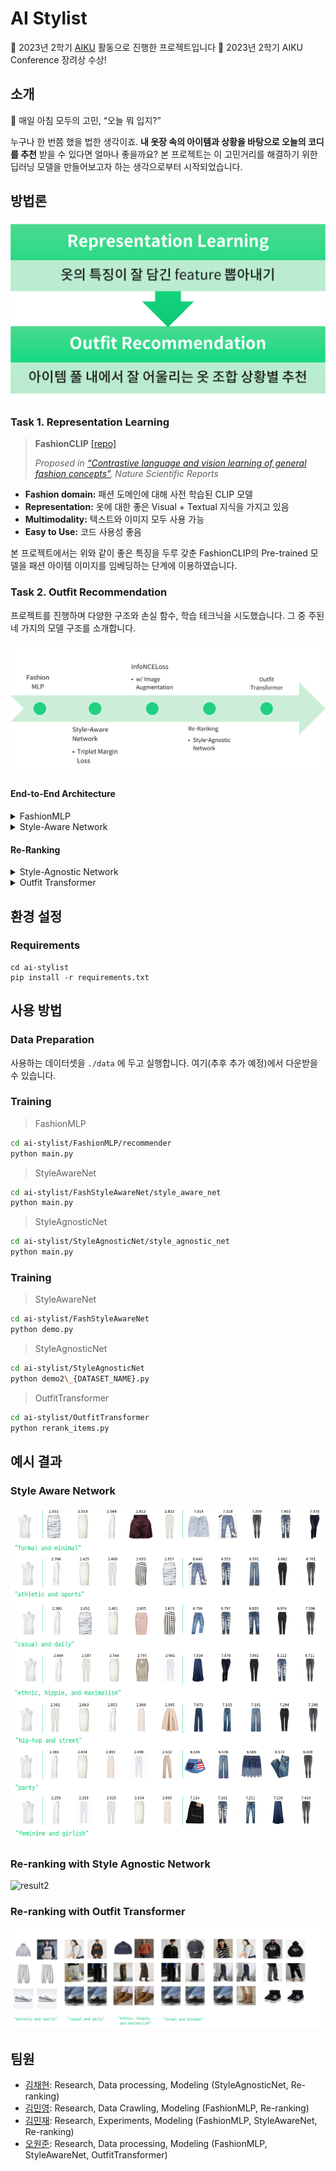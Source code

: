 # AI Stylist

📢 2023년 2학기 [AIKU](https://github.com/AIKU-Official) 활동으로 진행한 프로젝트입니다
🎉 2023년 2학기 AIKU Conference 장려상 수상!

## 소개

<aside>
🤔 매일 아침 모두의 고민, “오늘 뭐 입지?”

</aside>

누구나 한 번쯤 했을 법한 생각이죠. **내 옷장 속의 아이템과 상황을 바탕으로 오늘의 코디를 추천** 받을 수 있다면 얼마나 좋을까요? 본 프로젝트는 이 고민거리를 해결하기 위한 딥러닝 모델을 만들어보고자 하는 생각으로부터 시작되었습니다.

## 방법론

![problem](./image/prob_formulation.png)

### Task 1. Representation Learning

> **FashionCLIP** [[repo]](https://github.com/patrickjohncyh/fashion-clip)
>
> _Proposed in [“Contrastive language and vision learning of general fashion concepts”](https://www.nature.com/articles/s41598-022-23052-9),
> Nature Scientific Reports_

- **Fashion domain:** 패션 도메인에 대해 사전 학습된 CLIP 모델
- **Representation:** 옷에 대한 좋은 Visual + Textual 지식을 가지고 있음
- **Multimodality:** 텍스트와 이미지 모두 사용 가능
- **Easy to Use:** 코드 사용성 좋음

본 프로젝트에서는 위와 같이 좋은 특징을 두루 갖춘 FashionCLIP의 Pre-trained 모델을 패션 아이템 이미지를 임베딩하는 단계에 이용하였습니다.

### Task 2. Outfit Recommendation

프로젝트를 진행하며 다양한 구조와 손실 함수, 학습 테크닉을 시도했습니다. 그 중 주된 네 가지의 모델 구조를 소개합니다.

![timeline](./image/model_history.png)

#### End-to-End Architecture

<details>
<summary>FashionMLP</summary>
<div markdown="1">

![model](./image/fashionmlp.png)

</div>
</details>

<details>
<summary>Style-Aware Network</summary>
<div markdown="1">

![model](./image/StyleAwareNet.png)

</div>
</details>

#### Re-Ranking

<details>
<summary>Style-Agnostic Network</summary>
<div markdown="1">

![model](./image/StyleAgnosticNet.png)

</div>
</details>

<details>
<summary>Outfit Transformer</summary>
<div markdown="1">

</div>
</details>

## 환경 설정

### Requirements

```
cd ai-stylist
pip install -r requirements.txt
```

## 사용 방법

### Data Preparation

사용하는 데이터셋을 `./data` 에 두고 실행합니다. 여기(추후 추가 예정)에서 다운받을 수 있습니다.

### Training

> FashionMLP

```bash
cd ai-stylist/FashionMLP/recommender
python main.py
```

> StyleAwareNet

```bash
cd ai-stylist/FashStyleAwareNet/style_aware_net
python main.py
```

> StyleAgnosticNet

```bash
cd ai-stylist/StyleAgnosticNet/style_agnostic_net
python main.py
```

### Training

> StyleAwareNet

```bash
cd ai-stylist/FashStyleAwareNet
python demo.py
```

> StyleAgnosticNet

```bash
cd ai-stylist/StyleAgnosticNet
python demo2\_{DATASET_NAME}.py
```

> OutfitTransformer

```bash
cd ai-stylist/OutfitTransformer
python rerank_items.py
```

## 예시 결과

### Style Aware Network

![result1](./image/result_styleawarenet.png)

### Re-ranking with Style Agnostic Network

![result2](./image/result_styleagnosticnet.png)

### Re-ranking with Outfit Transformer

![result3](./image/result_ot.png)

## 팀원

- [김채현](https://github.com/kchyun): Research, Data processing, Modeling (StyleAgnosticNet, Re-ranking)
- [김민영](https://github.com/EuroMinyoung186): Research, Data Crawling, Modeling (FashionMLP, Re-ranking)
- [김민재](https://github.com/kwjames98): Research, Experiments, Modeling (FashionMLP, StyleAwareNet, Re-ranking)
- [오원준](https://github.com/owj0421): Research, Data processing, Modeling (FashionMLP, StyleAwareNet, OutfitTransformer)
